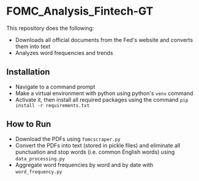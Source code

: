 # FOMC_Analysis_Fintech-GT

This repository does the following:
- Downloads all official documents from the Fed's website and converts them into text
- Analyzes word frequencies and trends
## Installation

- Navigate to a command prompt
- Make a virtual environment with python using python's `venv` command
- Activate it, then install all required packages using the command `pip install -r requirements.txt`

## How to Run

- Download the PDFs using `fomcscraper.py`
- Convert the PDFs into text (stored in pickle files) and eliminate all punctuation and stop words (i.e. common English words) using `data_processing.py`
- Aggregate word frequencies by word and by date with `word_frequency.py`
